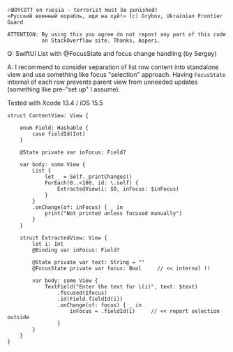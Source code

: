 ```
🔥BOYCOTT on russia - terrorist must be punished!
«Русский военный корабль, иди на хуй!» (c) Grybov, Ukrainian Frontier Guard

ATTENTION: By using this you agree do not repost any part of this code
           on StackOverflow site. Thanks, Asperi.
```

Q: SwiftUI List with @FocusState and focus change handling (by Sergey)

A: I recommend to consider separation of list row content into standalone view and use something like focus "selection" approach. Having `FocusState` internal of each row prevents parent view from unneeded updates (something like pre-"set up" I assume).

Tested with Xcode 13.4 / iOS 15.5

```
struct ContentView: View {

	enum Field: Hashable {
		case fieldId(Int)
	}

	@State private var inFocus: Field?

	var body: some View {
		List {
			let _ = Self._printChanges()
			ForEach(0..<100, id: \.self) {
				ExtractedView(i: $0, inFocus: $inFocus)
			}
		}
		.onChange(of: inFocus) { _ in
			print("Not printed unless focused manually")
		}
	}

	struct ExtractedView: View {
		let i: Int
		@Binding var inFocus: Field?

		@State private var text: String = ""
		@FocusState private var focus: Bool     // << internal !!

		var body: some View {
			TextField("Enter the text for \(i)", text: $text)
				.focused($focus)
				.id(Field.fieldId(i))
				.onChange(of: focus) { _ in
					inFocus = .fieldId(i)     // << report selection outside
				}
		}
	}
}
```
